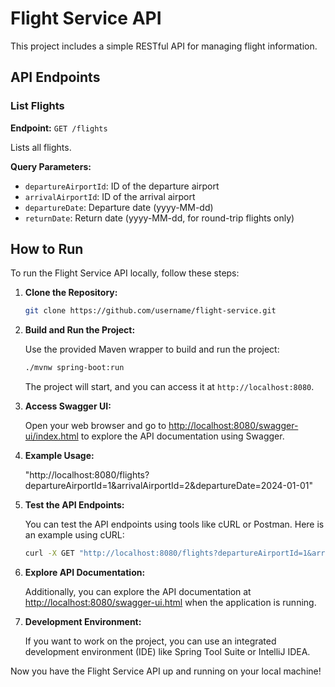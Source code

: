 # Flight Service API

This project includes a simple RESTful API for managing flight information.

## API Endpoints

### List Flights

**Endpoint:** `GET /flights`

Lists all flights.

**Query Parameters:**
- `departureAirportId`: ID of the departure airport
- `arrivalAirportId`: ID of the arrival airport
- `departureDate`: Departure date (yyyy-MM-dd)
- `returnDate`: Return date (yyyy-MM-dd, for round-trip flights only)

## How to Run

To run the Flight Service API locally, follow these steps:

1. **Clone the Repository:**

    ```bash
    git clone https://github.com/username/flight-service.git
    ```

2. **Build and Run the Project:**

    Use the provided Maven wrapper to build and run the project:

    ```bash
    ./mvnw spring-boot:run
    ```

    The project will start, and you can access it at `http://localhost:8080`.

3. **Access Swagger UI:**

    Open your web browser and go to [http://localhost:8080/swagger-ui/index.html](http://localhost:8080/swagger-ui/index.html) to explore the API documentation using Swagger.

4. **Example Usage:**

    "http://localhost:8080/flights?departureAirportId=1&arrivalAirportId=2&departureDate=2024-01-01"

5. **Test the API Endpoints:**

    You can test the API endpoints using tools like cURL or Postman. Here is an example using cURL:

    ```bash
    curl -X GET "http://localhost:8080/flights?departureAirportId=1&arrivalAirportId=2&departureDate=2024-01-01" -H "accept: application/json"
    ```

6. **Explore API Documentation:**

    Additionally, you can explore the API documentation at [http://localhost:8080/swagger-ui.html](http://localhost:8080/swagger-ui.html) when the application is running.

7. **Development Environment:**

    If you want to work on the project, you can use an integrated development environment (IDE) like Spring Tool Suite or IntelliJ IDEA.

Now you have the Flight Service API up and running on your local machine!


